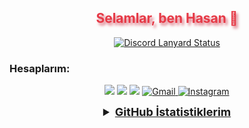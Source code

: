 <h2 align="center" style="color:#e63946;text-shadow: 3px 4px 4px rgba(205, 50, 70, 0.7);">Selamlar, ben Hasan 👋</h2>


<div align="center">
    <a href="https://discord.com/users/1084939595940102144" title="Discord Account">
        <img src="https://lanyard-profile-readme.vercel.app/api/1084939595940102144" alt="Discord Lanyard Status">
    </a>
</div>
<div align="center">


</div>
<h3>Hesaplarım:</h3>
<p align="center">
   <a href="https://discord.com/users/1084939595940102144" target"blank_"><img src="https://img.shields.io/badge/discord%20-7289DA.svg?&style=for-the-badge&logo=discord&logoColor=white"></a>
    <a href="https://github.com/Hasanrhyme" target"blank_"><img src="https://img.shields.io/badge/GitHub%20-191717.svg?&style=for-the-badge&logo=github&logoColor=white"></a>
   <a href="https://steamcommunity.com/profiles/76561199820689487" target"blank_"><img src="https://img.shields.io/badge/steam%20-171a21.svg?&style=for-the-badge&logo=steam&logoColor=white"></a>
   <a href="mailto:ercanhasan800@gmail.com" target="_blank" rel="noopener noreferrer">
        <img src="https://img.shields.io/badge/gmail-%23D14836.svg?&style=for-the-badge&logo=gmail&logoColor=white" alt="Gmail">
    </a>
   <a href="https://www.instagram.com/hsnercn002" target="_blank" rel="noopener noreferrer">
        <img src="https://img.shields.io/badge/INSTAGRAM%20-DC3175.svg?&style=for-the-badge&logo=instagram&logoColor=white" alt="Instagram">
</p>
<details align="center">
  <summary style="font-weight: bold; font-size: 18px">GitHub İstatistiklerim</summary>
  <img src="https://komarev.com/ghpvc/?username=Hasanrhymec&style=for-the-badge&label=Ziyaretçi" alt="GitHub Ziyaretçi Sayacı"/>
</div>

